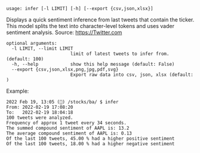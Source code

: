 ```
usage: infer [-l LIMIT] [-h] [--export {csv,json,xlsx}]
```

Displays a quick sentiment inference from last tweets that contain the ticker. This model splits the text into character-level tokens and uses vader
sentiment analysis. Source: <https://Twitter.com>

```
optional arguments:
  -l LIMIT, --limit LIMIT
                        limit of latest tweets to infer from. (default: 100)
  -h, --help            show this help message (default: False)
  --export {csv,json,xlsx,png,jpg,pdf,svg}
                        Export raw data into csv, json, xlsx (default: )
```

Example:

```
2022 Feb 19, 13:05 (🦋) /stocks/ba/ $ infer
From: 2022-02-19 17:08:20
To:   2022-02-19 18:04:18
100 tweets were analyzed.
Frequency of approx 1 tweet every 34 seconds.
The summed compound sentiment of AAPL is: 13.2
The average compound sentiment of AAPL is: 0.13
Of the last 100 tweets, 45.00 % had a higher positive sentiment
Of the last 100 tweets, 18.00 % had a higher negative sentiment
```
